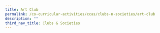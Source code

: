 ```yaml
---
title: Art Club
permalink: /co-curricular-activities/ccas/clubs-n-societies/art-club
description: ""
third_nav_title: Clubs & Societies
---
```

